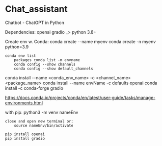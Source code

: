 # Chat_assistant
Chatbot - ChatGPT in Python 

Dependencies:
  openai
  gradio _> python 3.8+
  
Create env w. Conda:
    conda create --name myenv
    conda create -n myenv python=3.9
    
    conda env list
        packages conda list -n envname
        conda config --show channels
        conda config --show default_channels
        
conda install --name <conda_env_name> -c <channel_name> <package_name>
conda install --name envName -c defaults openai
conda install -c conda-forge gradio
             
https://docs.conda.io/projects/conda/en/latest/user-guide/tasks/manage-environments.html

with pip:
    python3 -m venv nameEnv

    close and open new terminal or: 
        source nameEnv/bin/activate
    
    pip install openai
    pip install gradio


